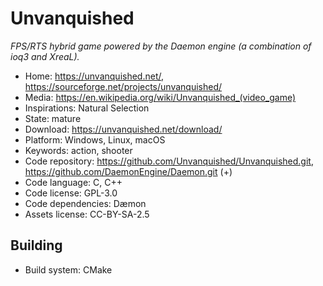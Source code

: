 # Unvanquished

_FPS/RTS hybrid game powered by the Daemon engine (a combination of ioq3 and XreaL)._

- Home: https://unvanquished.net/, https://sourceforge.net/projects/unvanquished/
- Media: <https://en.wikipedia.org/wiki/Unvanquished_(video_game)>
- Inspirations: Natural Selection
- State: mature
- Download: https://unvanquished.net/download/
- Platform: Windows, Linux, macOS
- Keywords: action, shooter
- Code repository: https://github.com/Unvanquished/Unvanquished.git, https://github.com/DaemonEngine/Daemon.git (+)
- Code language: C, C++
- Code license: GPL-3.0
- Code dependencies: Dæmon
- Assets license: CC-BY-SA-2.5

## Building

- Build system: CMake
